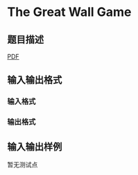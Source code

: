 # The Great Wall Game

## 题目描述

[problemUrl]: https://uva.onlinejudge.org/index.php?option=com_onlinejudge&Itemid=8&category=245&page=show_problem&problem=3486

[PDF](https://uva.onlinejudge.org/external/10/p1045.pdf)

## 输入输出格式

### 输入格式

### 输出格式

## 输入输出样例

暂无测试点

